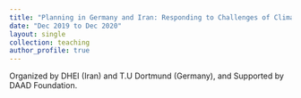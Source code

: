 ```yaml
---
title: "Planning in Germany and Iran: Responding to Challenges of Climate Change through Intercultural Dialogue"
date: "Dec 2019 to Dec 2020"
layout: single
collection: teaching
author_profile: true
---
```


Organized by DHEI (Iran) and T.U Dortmund (Germany), and Supported by DAAD Foundation.

